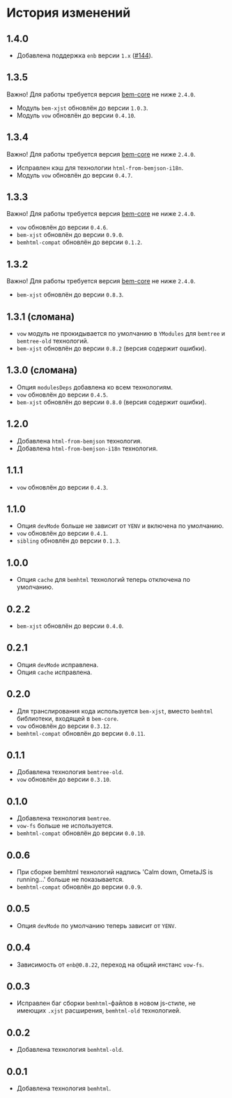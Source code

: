 История изменений
=================

1.4.0
-----

* Добавлена поддержка `enb` версии `1.x` ([#144]).

1.3.5
-----

Важно! Для работы требуется версия [bem-core](https://github.com/bem/bem-core/) не ниже `2.4.0`.

* Модуль `bem-xjst` обновлён до версии `1.0.3`.
* Модуль `vow` обновлён до версии `0.4.10`.

1.3.4
-----

Важно! Для работы требуется версия [bem-core](https://github.com/bem/bem-core/) не ниже `2.4.0`.

* Исправлен кэш для технологии `html-from-bemjson-i18n`.
* Модуль `vow` обновлён до версии `0.4.7`.

1.3.3
-----

Важно! Для работы требуется версия [bem-core](https://github.com/bem/bem-core/) не ниже `2.4.0`.

* `vow` обновлён до версии `0.4.6`.
* `bem-xjst` обновлён до версии `0.9.0`.
* `bemhtml-compat` обновлён до версии `0.1.2`.

1.3.2
-----

Важно! Для работы требуется версия [bem-core](https://github.com/bem/bem-core/) не ниже `2.4.0`.

* `bem-xjst` обновлён до версии `0.8.3`.

1.3.1 (сломана)
-----

* `vow` модуль не прокидывается по умолчанию в `YModules` для `bemtree` и `bemtree-old` технологий.
* `bem-xjst` обновлён до версии `0.8.2` (версия содержит ошибки).

1.3.0 (сломана)
-----

* Опция `modulesDeps` добавлена ко всем технологиям.
* `vow` обновлён до версии `0.4.5`.
* `bem-xjst` обновлён до версии `0.8.0` (версия содержит ошибки).

1.2.0
-----

* Добавлена `html-from-bemjson` технология.
* Добавлена `html-from-bemjson-i18n` технология.

1.1.1
-----

* `vow` обновлён до версии `0.4.3`.

1.1.0
-----

* Опция `devMode` больше не зависит от `YENV` и включена по умолчанию.
* `vow` обновлён до версии `0.4.1`.
* `sibling` обновлён до версии `0.1.3`.

1.0.0
-----

* Опция `cache` для `bemhtml` технологий теперь отключена по умолчанию.

0.2.2
-----

* `bem-xjst` обновлён до версии `0.4.0`.

0.2.1
-----

* Опция `devMode` исправлена.
* Опция `cache` исправлена.

0.2.0
-----

* Для транслирования кода используется `bem-xjst`, вместо `bemhtml` библиотеки, входящей в `bem-core`.
* `vow` обновлён до версии `0.3.12`.
* `bemhtml-compat` обновлён до версии `0.0.11`.

0.1.1
-----

* Добавлена технология `bemtree-old`.
* `vow` обновлён до версии `0.3.10`.

0.1.0
-----

* Добавлена технология `bemtree`.
* `vow-fs` больше не используется.
* `bemhtml-compat` обновлён до версии `0.0.10`.

0.0.6
-----

* При сборке bemhtml технологий надпись 'Calm down, OmetaJS is running...' больше не показывается.
* `bemhtml-compat` обновлён до версии `0.0.9`.

0.0.5
-----

* Опция `devMode` по умолчанию теперь зависит от `YENV`.

0.0.4
-----

* Зависимость от `enb@0.8.22`, переход на общий инстанс `vow-fs`.

0.0.3
-----

* Исправлен баг сборки `bemhtml`-файлов в новом js-стиле, не имеющих `.xjst` расширения, `bemhtml-old` технологией.

0.0.2
-----

* Добавлена технология `bemhtml-old`.

0.0.1
-----

* Добавлена технология `bemhtml`.

[#144]: https://github.com/enb/enb-bemxjst/pull/144

